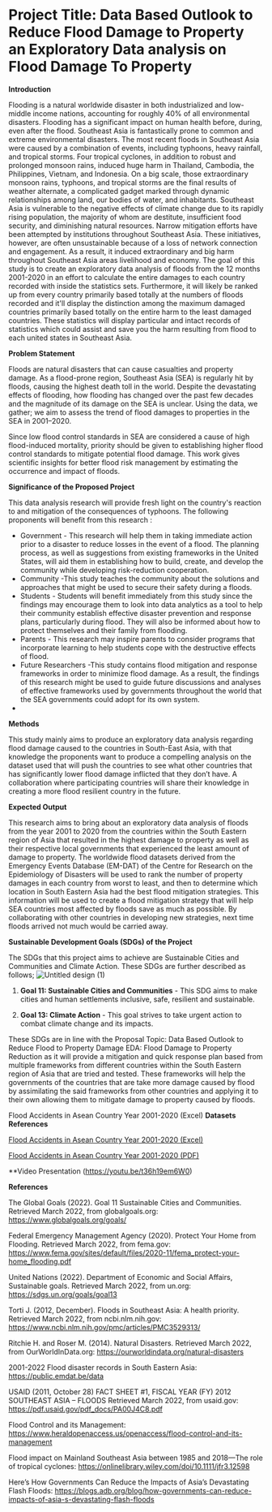 # Project Title: Data Based Outlook to Reduce Flood Damage to Property an Exploratory Data analysis on Flood Damage To Property



**Introduction**

Flooding is a natural worldwide disaster in both industrialized and low-middle income nations, accounting for roughly 40% of all environmental disasters. Flooding has a significant impact on human health before, during, even after the flood. Southeast Asia is fantastically prone to common and extreme environmental disasters. The most recent floods in Southeast Asia were caused by a combination of events, including typhoons, heavy rainfall, and tropical storms. Four tropical cyclones, in addition to robust and prolonged monsoon rains, induced huge harm in Thailand, Cambodia, the Philippines, Vietnam, and Indonesia. On a big scale, those extraordinary monsoon rains, typhoons, and tropical storms are the final results of weather alternate, a complicated gadget marked through dynamic relationships among land, our bodies of water, and inhabitants.   Southeast Asia is vulnerable to the negative effects of climate change due to its rapidly rising population, the majority of whom are destitute, insufficient food security, and diminishing natural resources.  Narrow mitigation efforts have been attempted by institutions throughout Southeast Asia. These initiatives, however, are often unsustainable because of a loss of network connection and engagement. As a result, it induced extraordinary and big harm throughout Southeast Asia areas livelihood and economy. The goal of this study is to create an exploratory data analysis of floods from the 12 months 2001-2020 in an effort to calculate the entire damages to each country recorded with inside the statistics sets. Furthermore, it will likely be ranked up from every country primarily based totally at the numbers of floods recorded and it'll display the distinction among the maximum damaged countries primarily based totally on the entire harm to the least damaged countries. These statistics will display particular and intact records of statistics which could assist and save you the harm resulting from flood to each united states in Southeast Asia.



**Problem Statement**

Floods are natural disasters that can cause casualties and property damage. As a flood-prone region, Southeast Asia (SEA) is regularly hit by floods, causing the highest death toll in the world. Despite the devastating effects of flooding, how flooding has changed over the past few decades and the magnitude of its damage on the SEA is unclear. Using the data, we gather; we aim to assess the trend of flood damages to properties in the SEA in 2001–2020.

Since low flood control standards in SEA are considered a cause of high flood-induced mortality, priority should be given to establishing higher flood control standards to mitigate potential flood damage. This work gives scientific insights for better flood risk management by estimating the occurrence and impact of floods.



**Significance of the Proposed Project**


This data analysis research will provide fresh light on the country's reaction to and mitigation of the consequences of typhoons. The following proponents will benefit from this research :

- Government - This research will help them in taking immediate action prior to a disaster to reduce losses in the event of a flood. The planning process, as well as suggestions from existing frameworks in the United States, will aid them in establishing how to build, create, and develop the community while developing risk-reduction cooperation.
- Community -This study teaches the community about the solutions and approaches that might be used to secure their safety during a floods.
- Students - Students will benefit immediately from this study since the findings may encourage them to look into data analytics as a tool to help their community establish effective disaster prevention and response plans, particularly during flood. They will also be informed about how to protect themselves and their family from flooding.
- Parents - This research may inspire parents to consider programs that incorporate learning to help students cope with the destructive effects of flood.
- Future Researchers -This study contains flood mitigation and response frameworks in order to minimize flood damage. As a result, the findings of this research might be used to guide future discussions and analyses of effective frameworks used by governments throughout the world that the SEA governments could adopt for its own system.
- 
**Methods**

This study mainly aims to produce an exploratory data analysis regarding flood damage caused to the countries in South-East Asia, with that knowledge the proponents want to produce a compelling analysis on the dataset used that will push the countries to see what other countries that has significantly lower flood damage inflicted that they don’t have.  A collaboration where participating countries will share their knowledge in creating a more flood resilient country in the future.




**Expected Output**

This research aims to bring about an exploratory data analysis of floods from the year 2001 to 2020 from the countries within the South Eastern region of Asia that resulted in the highest damage to property as well as their respective local governments that experienced the least amount of damage to property. The worldwide flood datasets derived from the Emergency Events Database (EM-DAT) of the Centre for Research on the Epidemiology of Disasters will be used to rank the number of property damages in each country from worst to least, and then to determine which location in South Eastern Asia had the best flood mitigation strategies. This information will be used to create a flood mitigation strategy that will help SEA countries most affected by floods save as much as possible. By collaborating with other countries in developing new strategies, next time floods arrived not much would be carried away.

**Sustainable Development Goals (SDGs) of the Project**

The SDGs that this project aims to achieve are Sustainable Cities and Communities and Climate Action. These SDGs are further described as follows;
![Untitled design (1)](https://user-images.githubusercontent.com/103100002/170150818-d411ddcc-0060-4620-8d67-b37230fc5581.png)
1.	**Goal 11: Sustainable Cities and Communities** - This SDG aims to make cities and human settlements inclusive, safe, resilient and sustainable. 
									
3.	**Goal 13: Climate Action** - This goal strives to take urgent action to combat climate change and its impacts.

These SDGs are in line with the Proposal Topic: Data Based Outlook to Reduce Flood to Property Damage EDA: Flood Damage to Property Reduction as it will provide a mitigation and quick response plan based from multiple frameworks from different countries within the South Eastern region of Asia that are tried and tested. These frameworks will help the governments of the countries that are take more damage caused by flood by assimilating the said frameworks from other countries and applying it to their own allowing them to mitigate damage to property caused by floods.

Flood Accidents in Asean Country Year 2001-2020 (Excel)
**Datasets References**

[Flood Accidents in Asean Country Year 2001-2020 (Excel)](https://github.com/mushimushe/Beta-Tech_BSIT_3207/blob/main/EMDAT%20DATA%20SETS/untouched-data-sets.xlsx)

[Flood Accidents in Asean Country Year 2001-2020 (PDF)](https://github.com/mushimushe/Beta-Tech_BSIT_3207/blob/main/EMDAT%20DATA%20SETS/EM-DAT.pdf)


**Video Presentation
(https://youtu.be/t36h19em6W0)


**References**

The Global Goals (2022). Goal 11 Sustainable Cities and Communities. 
    Retrieved March 2022, from globalgoals.org: https://www.globalgoals.org/goals/

Federal Emergency Management Agency (2020). Protect Your Home from Flooding. 
    Retrieved March 2022, from fema.gov: https://www.fema.gov/sites/default/files/2020-11/fema_protect-your-home_flooding.pdf

United Nations (2022). Department of Economic and Social Affairs, Sustainable goals. 
    Retrieved March 2022, from un.org: https://sdgs.un.org/goals/goal13
    
Torti J. (2012, December). Floods in Southeast Asia: A health priority.
    Retrieved March 2022, from ncbi.nlm.nih.gov: https://www.ncbi.nlm.nih.gov/pmc/articles/PMC3529313/
    
Ritchie H. and Roser M. (2014). Natural Disasters. 
    Retrieved March 2022, from OurWorldInData.org: https://ourworldindata.org/natural-disasters

2001-2022 Flood disaster records in South Eastern Asia: https://public.emdat.be/data

USAID (2011, October 28) FACT SHEET #1, FISCAL YEAR (FY) 2012 SOUTHEAST ASIA – FLOODS
	Retrieved March 2022, from usaid.gov: https://pdf.usaid.gov/pdf_docs/PA00J4C8.pdf

Flood Control and its Management: https://www.heraldopenaccess.us/openaccess/flood-control-and-its-management

Flood impact on Mainland Southeast Asia between 1985 and 2018—The role of tropical cyclones:
https://onlinelibrary.wiley.com/doi/10.1111/jfr3.12598

Here’s How Governments Can Reduce the Impacts of Asia’s Devastating Flash Floods: https://blogs.adb.org/blog/how-governments-can-reduce-impacts-of-asia-s-devastating-flash-floods
